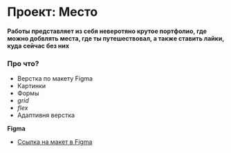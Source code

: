 # Проект: Место

**Работы представляет из себя неверотяно крутое портфолио, где можно добвлять места, где ты путешествовал, а также ставить лайки, куда сейчас без них**

### Про что?

* Верстка по макету Figma
* Картинки
* Формы
* _grid_
* _flex_
* Адаптивня верстка

**Figma**

* [Ссылка на макет в Figma](https://www.figma.com/file/2cn9N9jSkmxD84oJik7xL7/JavaScript.-Sprint-4?node-id=0%3A1)
